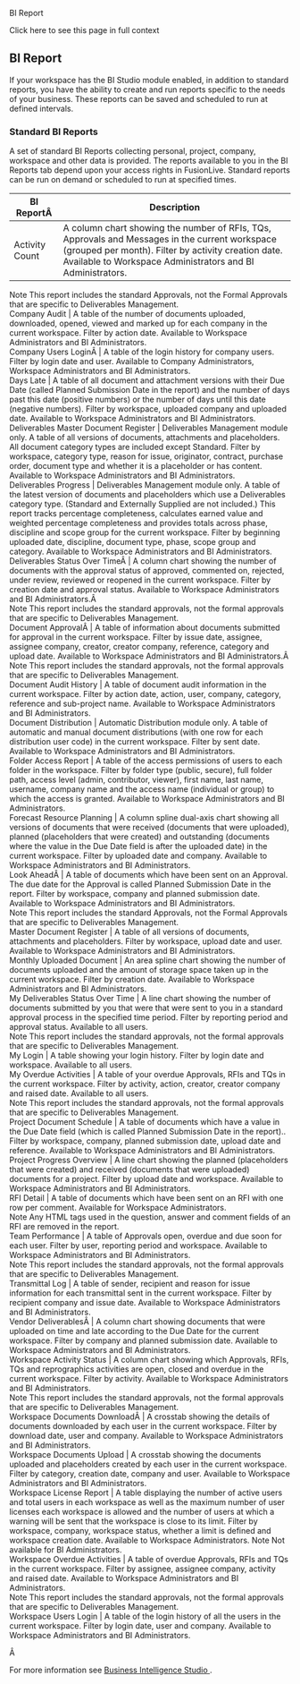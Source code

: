 BI Report

Click here to see this page in full context

##  BI Report

If your workspace has the BI Studio module enabled, in addition to standard
reports, you have the ability to create and run reports specific to the needs
of your business. These reports can be saved and scheduled to run at defined
intervals.

###  Standard BI Reports

A set of standard BI Reports collecting personal, project, company, workspace
and other data is provided. The reports available to you in the BI Reports tab
depend upon your access rights in FusionLive. Standard reports can be run on
demand or scheduled to run at specified times.

BI ReportÂ  |  Description   
---|---  
Activity Count  |  A column chart showing the number of RFIs, TQs, Approvals and Messages in the current workspace (grouped per month). Filter by activity creation date. Available to Workspace Administrators and BI Administrators.   
Note  This report includes the standard Approvals, not the Formal Approvals
that are specific to Deliverables Management.  
Company Audit  |  A table of the number of documents uploaded, downloaded, opened, viewed and marked up for each company in the current workspace. Filter by action date. Available to Workspace Administrators and BI Administrators.   
Company Users LoginÂ  |  A table of the login history for company users. Filter by login date and user. Available to Company Administrators, Workspace Administrators and BI Administrators.   
Days Late  |  A table of all document and attachment versions with their Due Date (called Planned Submission Date in the report) and the number of days past this date (positive numbers) or the number of days until this date (negative numbers). Filter by workspace, uploaded company and uploaded date. Available to Workspace Administrators and BI Administrators.   
Deliverables Master Document Register  |  Deliverables Management module only. A table of all versions of documents, attachments and placeholders. All document category types are included except Standard. Filter by workspace, category type, reason for issue, originator, contract, purchase order, document type and whether it is a placeholder or has content. Available to Workspace Administrators and BI Administrators.   
Deliverables Progress  |  Deliverables Management module only. A table of the latest version of documents and placeholders which use a Deliverables category type. (Standard and Externally Supplied are not included.) This report tracks percentage completeness, calculates earned value and weighted percentage completeness and provides totals across phase, discipline and scope group for the current workspace. Filter by beginning uploaded date, discipline, document type, phase, scope group and category. Available to Workspace Administrators and BI Administrators.   
Deliverables Status Over TimeÂ  |  A column chart showing the number of documents with the approval status of approved, commented on, rejected, under review, reviewed or reopened in the current workspace. Filter by creation date and approval status. Available to Workspace Administrators and BI Administrators.Â   
Note  This report includes the standard approvals, not the formal approvals
that are specific to Deliverables Management.  
Document ApprovalÂ  |  A table of information about documents submitted for approval in the current workspace. Filter by issue date, assignee, assignee company, creator, creator company, reference, category and upload date. Available to Workspace Administrators and BI Administrators.Â   
Note  This report includes the standard approvals, not the formal approvals
that are specific to Deliverables Management.  
Document Audit History  |  A table of document audit information in the current workspace. Filter by action date, action, user, company, category, reference and sub-project name. Available to Workspace Administrators and BI Administrators.   
Document Distribution  |  Automatic Distribution module only. A table of automatic and manual document distributions (with one row for each distribution user code) in the current workspace. Filter by sent date. Available to Workspace Administrators and BI Administrators.   
Folder Access Report  |  A table of the access permissions of users to each folder in the workspace. Filter by folder type (public, secure), full folder path, access level (admin, contributor, viewer), first name, last name, username, company name and the access name (individual or group) to which the access is granted. Available to Workspace Administrators and BI Administrators.   
Forecast Resource Planning  |  A column spline dual-axis chart showing all versions of documents that were received (documents that were uploaded), planned (placeholders that were created) and outstanding (documents where the value in the Due Date field is after the uploaded date) in the current workspace. Filter by uploaded date and company. Available to Workspace Administrators and BI Administrators.   
Look AheadÂ  |  A table of documents which have been sent on an Approval. The due date for the Approval is called Planned Submission Date in the report. Filter by workspace, company and planned submission date. Available to Workspace Administrators and BI Administrators.   
Note This report includes the standard Approvals, not the Formal Approvals
that are specific to Deliverables Management.  
Master Document Register  |  A table of all versions of documents, attachments and placeholders. Filter by workspace, upload date and user. Available to Workspace Administrators and BI Administrators.   
Monthly Uploaded Document  |  An area spline chart showing the number of documents uploaded and the amount of storage space taken up in the current workspace. Filter by creation date. Available to Workspace Administrators and BI Administrators.   
My Deliverables Status Over Time  |  A line chart showing the number of documents submitted by you that were that were sent to you in a standard approval process in the specified time period. Filter by reporting period and approval status. Available to all users.   
Note  This report includes the standard approvals, not the formal approvals
that are specific to Deliverables Management.  
My Login  |  A table showing your login history. Filter by login date and workspace. Available to all users.   
My Overdue Activities  |  A table of your overdue Approvals, RFIs and TQs in the current workspace. Filter by activity, action, creator, creator company and raised date. Available to all users.   
Note  This report includes the standard approvals, not the formal approvals
that are specific to Deliverables Management.  
Project Document Schedule  |  A table of documents which have a value in the Due Date field (which is called Planned Submission Date in the report).. Filter by workspace, company, planned submission date, upload date and reference. Available to Workspace Administrators and BI Administrators.   
Project Progress Overview  |  A line chart showing the planned (placeholders that were created) and received (documents that were uploaded) documents for a project. Filter by upload date and workspace. Available to Workspace Administrators and BI Administrators.   
RFI Detail  |  A table of documents which have been sent on an RFI with one row per comment. Available for Workspace Administrators.   
Note  Any HTML tags used in the question, answer and comment fields of an RFI
are removed in the report.  
Team Performance  |  A table of Approvals open, overdue and due soon for each user. Filter by user, reporting period and workspace. Available to Workspace Administrators and BI Administrators.   
Note  This report includes the standard approvals, not the formal approvals
that are specific to Deliverables Management.  
Transmittal Log  |  A table of sender, recipient and reason for issue information for each transmittal sent in the current workspace. Filter by recipient company and issue date. Available to Workspace Administrators and BI Administrators.   
Vendor DeliverablesÂ  |  A column chart showing documents that were uploaded on time and late according to the Due Date for the current workspace. Filter by company and planned submission date. Available to Workspace Administrators and BI Administrators.   
Workspace Activity Status  |  A column chart showing which Approvals, RFIs, TQs and reprographics activities are open, closed and overdue in the current workspace. Filter by activity. Available to Workspace Administrators and BI Administrators.   
Note  This report includes the standard approvals, not the formal approvals
that are specific to Deliverables Management.  
Workspace Documents DownloadÂ  |  A crosstab showing the details of documents downloaded by each user in the current workspace. Filter by download date, user and company. Available to Workspace Administrators and BI Administrators.   
Workspace Documents Upload  |  A crosstab showing the documents uploaded and placeholders created by each user in the current workspace. Filter by category, creation date, company and user. Available to Workspace Administrators and BI Administrators.   
Workspace License Report  |  A table displaying the number of active users and total users in each workspace as well as the maximum number of user licenses each workspace is allowed and the number of users at which a warning will be sent that the workspace is close to its limit. Filter by workspace, company, workspace status, whether a limit is defined and workspace creation date. Available to Workspace Administrators. Note Not available for BI Administrators.   
Workspace Overdue Activities  |  A table of overdue Approvals, RFIs and TQs in the current workspace. Filter by assignee, assignee company, activity and raised date. Available to Workspace Administrators and BI Administrators.   
Note  This report includes the standard approvals, not the formal approvals
that are specific to Deliverables Management.  
Workspace Users Login  |  A table of the login history of all the users in the current workspace. Filter by login date, user and company. Available to Workspace Administrators and BI Administrators.   
  
Â

For more information see [ Business Intelligence Studio
](../BI_Studio/Business_Intellig.htm#h) .

